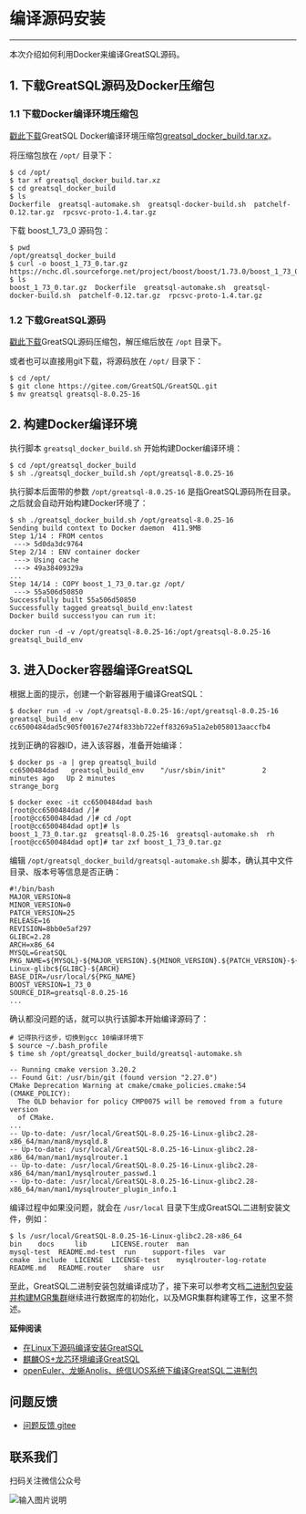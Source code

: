 # 编译源码安装
---

本次介绍如何利用Docker来编译GreatSQL源码。

## 1. 下载GreatSQL源码及Docker压缩包

### 1.1 下载Docker编译环境压缩包

[戳此下载](https://product.greatdb.com/GreatSQL/greatsql_docker_build.tar.xz)GreatSQL Docker编译环境压缩包[greatsql_docker_build.tar.xz](https://product.greatdb.com/GreatSQL/greatsql_docker_build.tar.xz)。

将压缩包放在 `/opt/` 目录下：
```
$ cd /opt/
$ tar xf greatsql_docker_build.tar.xz
$ cd greatsql_docker_build
$ ls
Dockerfile  greatsql-automake.sh  greatsql-docker-build.sh  patchelf-0.12.tar.gz  rpcsvc-proto-1.4.tar.gz
```

下载 boost_1_73_0 源码包：
```
$ pwd
/opt/greatsql_docker_build
$ curl -o boost_1_73_0.tar.gz https://nchc.dl.sourceforge.net/project/boost/boost/1.73.0/boost_1_73_0.tar.gz
$ ls
boost_1_73_0.tar.gz  Dockerfile  greatsql-automake.sh  greatsql-docker-build.sh  patchelf-0.12.tar.gz  rpcsvc-proto-1.4.tar.gz
```

### 1.2 下载GreatSQL源码

[戳此下载](https://gitee.com/GreatSQL/GreatSQL/releases/)GreatSQL源码压缩包，解压缩后放在 `/opt` 目录下。

或者也可以直接用git下载，将源码放在 `/opt/` 目录下：
```
$ cd /opt/
$ git clone https://gitee.com/GreatSQL/GreatSQL.git
$ mv greatsql greatsql-8.0.25-16
```

## 2. 构建Docker编译环境

执行脚本 `greatsql_docker_build.sh` 开始构建Docker编译环境：
```
$ cd /opt/greatsql_docker_build
$ sh ./greatsql_docker_build.sh /opt/greatsql-8.0.25-16
```

执行脚本后面带的参数 `/opt/greatsql-8.0.25-16` 是指GreatSQL源码所在目录。
之后就会自动开始构建Docker环境了：
```
$ sh ./greatsql_docker_build.sh /opt/greatsql-8.0.25-16
Sending build context to Docker daemon  411.9MB
Step 1/14 : FROM centos
 ---> 5d0da3dc9764
Step 2/14 : ENV container docker
 ---> Using cache
 ---> 49a38409329a
...
Step 14/14 : COPY boost_1_73_0.tar.gz /opt/
 ---> 55a506d50850
Successfully built 55a506d50850
Successfully tagged greatsql_build_env:latest
Docker build success!you can run it:

docker run -d -v /opt/greatsql-8.0.25-16:/opt/greatsql-8.0.25-16 greatsql_build_env
```

## 3. 进入Docker容器编译GreatSQL

根据上面的提示，创建一个新容器用于编译GreatSQL：
```
$ docker run -d -v /opt/greatsql-8.0.25-16:/opt/greatsql-8.0.25-16 greatsql_build_env
cc6500484dad5c905f00167e274f833bb722eff83269a51a2eb058013aaccfb4
```

找到正确的容器ID，进入该容器，准备开始编译：
```
$ docker ps -a | grep greatsql_build
cc6500484dad   greatsql_build_env    "/usr/sbin/init"         2 minutes ago   Up 2 minutes                                           strange_borg

$ docker exec -it cc6500484dad bash
[root@cc6500484dad /]#
[root@cc6500484dad /]# cd /opt
[root@cc6500484dad opt]# ls
boost_1_73_0.tar.gz  greatsql-8.0.25-16  greatsql-automake.sh  rh
[root@cc6500484dad opt]# tar zxf boost_1_73_0.tar.gz
```

编辑 `/opt/greatsql_docker_build/greatsql-automake.sh` 脚本，确认其中文件目录、版本号等信息是否正确：
```
#!/bin/bash
MAJOR_VERSION=8
MINOR_VERSION=0
PATCH_VERSION=25
RELEASE=16
REVISION=8bb0e5af297
GLIBC=2.28
ARCH=x86_64
MYSQL=GreatSQL
PKG_NAME=${MYSQL}-${MAJOR_VERSION}.${MINOR_VERSION}.${PATCH_VERSION}-${RELEASE}-Linux-glibc${GLIBC}-${ARCH}
BASE_DIR=/usr/local/${PKG_NAME}
BOOST_VERSION=1_73_0
SOURCE_DIR=greatsql-8.0.25-16
...
```

确认都没问题的话，就可以执行该脚本开始编译源码了：
```
# 记得执行这步，切换到gcc 10编译环境下
$ source ~/.bash_profile
$ time sh /opt/greatsql_docker_build/greatsql-automake.sh

-- Running cmake version 3.20.2
-- Found Git: /usr/bin/git (found version "2.27.0")
CMake Deprecation Warning at cmake/cmake_policies.cmake:54 (CMAKE_POLICY):
  The OLD behavior for policy CMP0075 will be removed from a future version
  of CMake.
...
-- Up-to-date: /usr/local/GreatSQL-8.0.25-16-Linux-glibc2.28-x86_64/man/man8/mysqld.8
-- Up-to-date: /usr/local/GreatSQL-8.0.25-16-Linux-glibc2.28-x86_64/man/man1/mysqlrouter.1
-- Up-to-date: /usr/local/GreatSQL-8.0.25-16-Linux-glibc2.28-x86_64/man/man1/mysqlrouter_passwd.1
-- Up-to-date: /usr/local/GreatSQL-8.0.25-16-Linux-glibc2.28-x86_64/man/man1/mysqlrouter_plugin_info.1
```

编译过程中如果没问题，就会在 `/usr/local` 目录下生成GreatSQL二进制安装文件，例如：
```
$ ls /usr/local/GreatSQL-8.0.25-16-Linux-glibc2.28-x86_64
bin    docs     lib      LICENSE.router  man                     mysql-test  README.md-test  run    support-files  var
cmake  include  LICENSE  LICENSE-test    mysqlrouter-log-rotate  README.md   README.router   share  usr
```
至此，GreatSQL二进制安装包就编译成功了，接下来可以参考文档[二进制包安装并构建MGR集群](./4-3-install-with-tarball.md)继续进行数据库的初始化，以及MGR集群构建等工作，这里不赘述。

**延伸阅读**
- [在Linux下源码编译安装GreatSQL](https://gitee.com/GreatSQL/GreatSQL-Doc/blob/master/docs/build-greatsql-with-source.md)
- [麒麟OS+龙芯环境编译GreatSQL](https://gitee.com/GreatSQL/GreatSQL-Doc/blob/master/docs/build-greatsql-with-source-under-kylin-and-loongson.md)
- [openEuler、龙蜥Anolis、统信UOS系统下编译GreatSQL二进制包](https://gitee.com/GreatSQL/GreatSQL-Doc/blob/179250e38fadf9fd74d089b90dace1e850d979d3/docs/build-greatsql-under-openeuler-anolis-uos.md)

**问题反馈**
---
- [问题反馈 gitee](https://gitee.com/GreatSQL/GreatSQL-Doc/issues)


**联系我们**
---

扫码关注微信公众号

![输入图片说明](https://images.gitee.com/uploads/images/2021/0802/141935_2ea2c196_8779455.jpeg "greatsql社区-wx-qrcode-0.5m.jpg")
